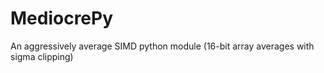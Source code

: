 # MediocrePy
An aggressively average SIMD python module (16-bit array averages with sigma clipping)
